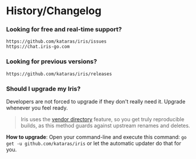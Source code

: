 # History/Changelog

### Looking for free and real-time support?

    https://github.com/kataras/iris/issues
    https://chat.iris-go.com

### Looking for previous versions?

    https://github.com/kataras/iris/releases

### Should I upgrade my Iris?

Developers are not forced to upgrade if they don't really need it. Upgrade whenever you feel ready.

> Iris uses the [vendor directory](https://docs.google.com/document/d/1Bz5-UB7g2uPBdOx-rw5t9MxJwkfpx90cqG9AFL0JAYo) feature, so you get truly reproducible builds, as this method guards against upstream renames and deletes.

**How to upgrade**: Open your command-line and execute this command: `go get -u github.com/kataras/iris` or let the automatic updater do that for you.

<!-- 
# Mo, 01 Jenuary 2018 | v10.0.0

Thanks to an amazing person, we have a new [logo](logo.svg) for Iris. The new logo was created by [@merry.dii
](https://www.instagram.com/merry.dii/).

TODO:

1. add one more feature, to 'get' auto-created *Route on the mvc by the function name, people need this to change the route's name
for reverse routing in the templates, I've already implemented the 'add custom routes' based on any mvc function by its name.

2. list of the changes, we have just one big change,
on the mvc re-design but we have some improvements as well
I will not list all 70 commits ofc, just the actual changes
the end-developer should know. -->
